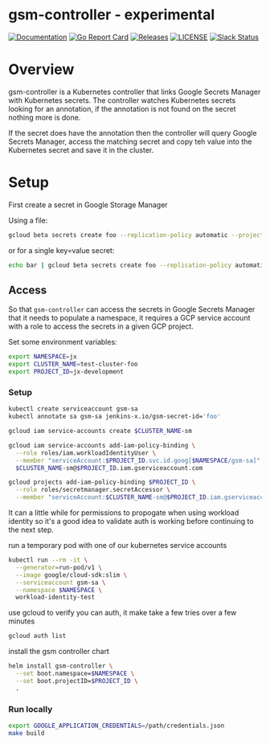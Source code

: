 # gsm-controller - experimental

[![Documentation](https://godoc.org/github.com/jenkins-x-labs/gsm-controller?status.svg)](https://pkg.go.dev/mod/github.com/jenkins-x-labs/gsm-controller)
[![Go Report Card](https://goreportcard.com/badge/github.com/jenkins-x-labs/gsm-controller)](https://goreportcard.com/report/github.com/jenkins-x-labs/gsm-controller)
[![Releases](https://img.shields.io/github/release-pre/jenkins-x-labs/gsm-controller.svg)](https://github.com/jenkins-x-labs/gsm-controller/releases)
[![LICENSE](https://img.shields.io/github/license/jenkins-x-labs/gsm-controller.svg)](https://github.com/jenkins-x-labs/gsm-controller/blob/master/LICENSE)
[![Slack Status](https://img.shields.io/badge/slack-join_chat-white.svg?logo=slack&style=social)](https://slack.k8s.io/)

# Overview

gsm-controller is a Kubernetes controller that links Google Secrets Manager with Kubernetes secrets.  The controller
watches Kubernetes secrets looking for an annotation, if the annotation is not found on the secret nothing more is done.

If the secret does have the annotation then the controller will query Google Secrets Manager, access the matching
secret and copy teh value into the Kubernetes secret and save it in the cluster.

# Setup

First create a secret in Google Storage Manager

Using a file:
```bash
gcloud beta secrets create foo --replication-policy automatic --project my-cool-project --data-file=-=my_secrets.yaml
```
or for a single key=value secret:
```bash
echo bar | gcloud beta secrets create foo --replication-policy automatic --project my-cool-project --data-file=-
```


## Access

So that `gsm-controller` can access the secrets in Google Secrets Manager that it needs to populate a namespace, it
requires a GCP service account with a role to access the secrets in a given GCP project.

Set some environment variables:
```bash
export NAMESPACE=jx
export CLUSTER_NAME=test-cluster-foo
export PROJECT_ID=jx-development
```

### Setup
```bash
kubectl create serviceaccount gsm-sa
kubectl annotate sa gsm-sa jenkins-x.io/gsm-secret-id='foo'

gcloud iam service-accounts create $CLUSTER_NAME-sm

gcloud iam service-accounts add-iam-policy-binding \
  --role roles/iam.workloadIdentityUser \
  --member "serviceAccount:$PROJECT_ID.svc.id.goog[$NAMESPACE/gsm-sa]" \
  $CLUSTER_NAME-sm@$PROJECT_ID.iam.gserviceaccount.com

gcloud projects add-iam-policy-binding $PROJECT_ID \
  --role roles/secretmanager.secretAccessor \
  --member "serviceAccount:$CLUSTER_NAME-sm@$PROJECT_ID.iam.gserviceaccount.com"
```

It can a little while for permissions to propogate when using workload identity so it's a good idea to validate auth is working before continuing to the next step.

run a temporary pod with one of our kubernetes service accounts

```bash
kubectl run --rm -it \
  --generator=run-pod/v1 \
  --image google/cloud-sdk:slim \
  --serviceaccount gsm-sa \
  --namespace $NAMESPACE \
  workload-identity-test
```
use gcloud to verify you can auth, it make take a few tries over a few minutes
```bash
gcloud auth list
```

install the gsm controller chart
```bash
helm install gsm-controller \
  --set boot.namespace=$NAMESPACE \
  --set boot.projectID=$PROJECT_ID \
  .
```
### Run locally

```bash
export GOOGLE_APPLICATION_CREDENTIALS=/path/credentials.json
make build

```




